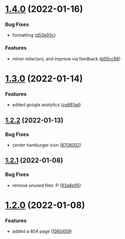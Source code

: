 # [1.4.0](https://github.com/avneesh0612/portfolio/compare/v1.3.0...v1.4.0) (2022-01-16)


### Bug Fixes

* formatting ([d53e93c](https://github.com/avneesh0612/portfolio/commit/d53e93c61261d9b5b1d2ca7942ff27f7bf08dba7))


### Features

* minor refactors, and improve via feedback ([b05cc88](https://github.com/avneesh0612/portfolio/commit/b05cc88a0f9dae698038db9587c49b23d91caf74))



# [1.3.0](https://github.com/avneesh0612/portfolio/compare/v1.2.2...v1.3.0) (2022-01-14)


### Features

* added google analytics ([ce861ad](https://github.com/avneesh0612/portfolio/commit/ce861ada8b76474979fd5fb866bee55d7b9acc7f))



## [1.2.2](https://github.com/avneesh0612/portfolio/compare/v1.2.1...v1.2.2) (2022-01-13)


### Bug Fixes

* center hamburger icon ([8708002](https://github.com/avneesh0612/portfolio/commit/87080023ba54ffae8150f39d0ea750ed5112b01f))



## [1.2.1](https://github.com/avneesh0612/portfolio/compare/v1.2.0...v1.2.1) (2022-01-08)


### Bug Fixes

* remove unused files :P ([93a8e95](https://github.com/avneesh0612/portfolio/commit/93a8e95cb24eb264a29e76bd1309e0275b6e3569))



# [1.2.0](https://github.com/avneesh0612/portfolio/compare/v1.1.0...v1.2.0) (2022-01-08)


### Features

* added a 404 page ([1060459](https://github.com/avneesh0612/portfolio/commit/10604598b0be70ad322b66384b79b6c40efeb570))



